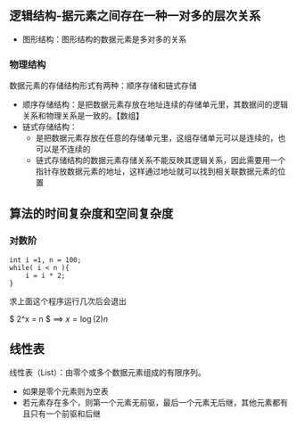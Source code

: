 ## 逻辑结构-据元素之间存在一种一对多的层次关系
- 图形结构：图形结构的数据元素是多对多的关系
### 物理结构
数据元素的存储结构形式有两种：顺序存储和链式存储
- 顺序存储结构：是把数据元素存放在地址连续的存储单元里，其数据间的逻辑关系和物理关系是一致的。【数组】
- 链式存储结构：
    + 是把数据元素存放在任意的存储单元里，这组存储单元可以是连续的，也可以是不连续的
    + 链式存储结构的数据元素存储关系不能反映其逻辑关系，因此需要用一个指针存放数据元素的地址，这样通过地址就可以找到相关联数据元素的位置

## 算法的时间复杂度和空间复杂度
###   对数阶
```
int i =1, n = 100;
while( i < n ){
    i = i * 2;
}
```
求上面这个程序运行几次后会退出

$ 2^x = n $ ==> $x = \log(2)n$


## 线性表
线性表（List）：由零个或多个数据元素组成的有限序列。
- 如果是零个元素则为空表
- 若元素存在多个，则第一个元素无前驱，最后一个元素无后继，其他元素都有且只有一个前驱和后继


